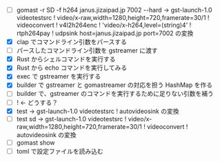 - [ ] gomast -r SD -f h264 janus.jizaipad.jp 7002 --hard → gst-launch-1.0 videotestsrc ! video/x-raw,width=1280,height=720,framerate=30/1 ! videoconvert ! v4l2h264enc ! 'video/x-h264,level=(string)4' ! rtph264pay ! udpsink host=janus.jizaipad.jp port=7002 の変換
- [x] clap でコマンドライン引数をパースする
- [ ] パースしたコマンドライン引数を gstreamer に渡す
- [x] Rust からシェルコマンドを実行する
- [x] Rust から echo コマンドを実行してみる
- [x] exec で gstreamer を実行する
- [x] builder で gstreamer と gomastreamer の対応を担う HashMap を作る
- [ ] builder で、gstreamer のコマンドを実行するために足りない引数を補う
- [ ] ! ← どうする？
- [x] test → gst-launch-1.0 videotestsrc ! autovideosink の変換
- [ ] test sd → gst-launch-1.0 videotestsrc ! video/x-raw,width=1280,height=720,framerate=30/1 ! videoconvert ! autovideosink の変換
- [ ] gomast show
- [ ] toml で設定ファイルを読み込む
